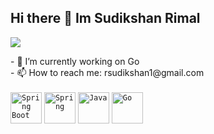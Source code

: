 ## Hi there 👋 Im Sudikshan Rimal
<p align="left"> <img src="https://komarev.com/ghpvc/?username=rsudikshan&label=Profile%20views&color=0e75b6&style=flat"/> </p>


<!-- <img alt="my stats" align="left" width="47%" src="https://github-readme-stats.vercel.app/api?username=rsudikshan&show_icons=true" />


<img alt="top lang" align="left" width="47%"  src="https://github-readme-stats.vercel.app/api/top-langs/?username=rsudikshan&layout=compact"/> -->




<!--
**rsudikshan/rsudikshan** is a ✨ _special_ ✨ repository because its `README.md` (this file) appears on your GitHub profile.
Here are some ideas to get you started:
- 💬 Ask me about ...
- 😄 Pronouns: ...
- 🤔 I’m looking for help with ...
- ⚡ Fun fact: ...
- 👯 I’m looking to collaborate on ...
 <img alt="my stats" align="left" width="10%" src="https://hits.dwyl.com/rsudikshan/rsudikshan.svg?style=flat-square" /> 
-->

<div>
  - 🔭 I’m currently working on Go
 <br>
<!---- 🌱 I’m currently learning Rust and Go
 ⚡ I primarily work in Java.-->
- 📫 How to reach me: rsudikshan1@gmail.com
</div>
<br>



<div align="start">
 <code><img width="50" src="https://raw.githubusercontent.com/marwin1991/profile-technology-icons/refs/heads/main/icons/spring_boot.png" alt="Spring Boot" title="Spring Boot"/></code>
 <code><img width="50" src="https://raw.githubusercontent.com/marwin1991/profile-technology-icons/refs/heads/main/icons/spring.png" alt="Spring" title="Spring"/></code>
 <code><img width="50" src="https://raw.githubusercontent.com/marwin1991/profile-technology-icons/refs/heads/main/icons/java.png" alt="Java" title="Java"/></code>
 <!-- <code><img width="50" src="https://raw.githubusercontent.com/marwin1991/profile-technology-icons/refs/heads/main/icons/kotlin.png" alt="Kotlin" title="Kotlin"/></code>
 <code><img width="50" src="https://cdn.jsdelivr.net/gh/devicons/devicon/icons/android/android-original.svg" alt="Android" title="Android"/></code>
 <code><img width="50" src="https://raw.githubusercontent.com/marwin1991/profile-technology-icons/refs/heads/main/icons/php.png" alt="PHP" title="PHP"/></code> -->
 <code><img width="50" src="https://raw.githubusercontent.com/marwin1991/profile-technology-icons/refs/heads/main/icons/go.png" alt="Go" title="Go"/></code>
 <!-- <code><img width="50" src="https://raw.githubusercontent.com/marwin1991/profile-technology-icons/refs/heads/main/icons/unity.png" alt="Unity" title="Unity"/></code>
 <code><img width="50" src="https://cdn.jsdelivr.net/gh/devicons/devicon/icons/csharp/csharp-original.svg" alt="C#" title="C#"/></code>
 <code><img width="50" src="https://raw.githubusercontent.com/marwin1991/profile-technology-icons/refs/heads/main/icons/c.png" alt="C" title="C"/></code>
 <code><img width="50" src="https://raw.githubusercontent.com/marwin1991/profile-technology-icons/refs/heads/main/icons/javascript.png" alt="JavaScript" title="JavaScript"/></code>
 <code><img width="50" src="https://raw.githubusercontent.com/marwin1991/profile-technology-icons/refs/heads/main/icons/typescript.png" alt="TypeScript" title="TypeScript"/></code>
 <code><img width="50" src="https://raw.githubusercontent.com/marwin1991/profile-technology-icons/refs/heads/main/icons/html.png" alt="HTML" title="HTML"/></code>
 <code><img width="50" src="https://raw.githubusercontent.com/marwin1991/profile-technology-icons/refs/heads/main/icons/css.png" alt="CSS" title="CSS"/></code>
 <code><img width="50" src="https://cdn.jsdelivr.net/gh/devicons/devicon/icons/nodejs/nodejs-original.svg" alt="Node.js" title="Node.js"/></code>
 <code><img width="50" src="https://raw.githubusercontent.com/marwin1991/profile-technology-icons/refs/heads/main/icons/express.png" alt="Express.js" title="Express.js"/></code>
 <code><img width="50" src="https://raw.githubusercontent.com/marwin1991/profile-technology-icons/refs/heads/main/icons/react.png" alt="React" title="React"/></code>
 <code><img width="50" src="https://raw.githubusercontent.com/marwin1991/profile-technology-icons/refs/heads/main/icons/postgresql.png" alt="PostgreSQL" title="PostgreSQL"/></code>
 <code><img width="50" src="https://raw.githubusercontent.com/marwin1991/profile-technology-icons/refs/heads/main/icons/mysql.png" alt="MySQL" title="MySQL"/></code>
 <code><img width="50" src="https://raw.githubusercontent.com/marwin1991/profile-technology-icons/refs/heads/main/icons/sqlite.png" alt="SQLite" title="SQLite"/></code>
 <code><img width="50" src="https://raw.githubusercontent.com/marwin1991/profile-technology-icons/refs/heads/main/icons/docker.png" alt="Docker" title="Docker"/></code>
 <code><img width="50" src="https://raw.githubusercontent.com/marwin1991/profile-technology-icons/refs/heads/main/icons/postman.png" alt="Postman" title="Postman"/></code>
 <code><img width="50" src="https://raw.githubusercontent.com/marwin1991/profile-technology-icons/refs/heads/main/icons/kafka.png" alt="Kafka" title="Kafka"/></code>
 <code><img width="50" src="https://raw.githubusercontent.com/marwin1991/profile-technology-icons/refs/heads/main/icons/redis.png" alt="Redis" title="Redis"/></code> -->


  






</div>


